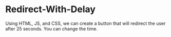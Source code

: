 # Redirect-With-Delay
Using HTML, JS, and CSS, we can create a button that will redirect the user after 25 seconds. You can change the time.
